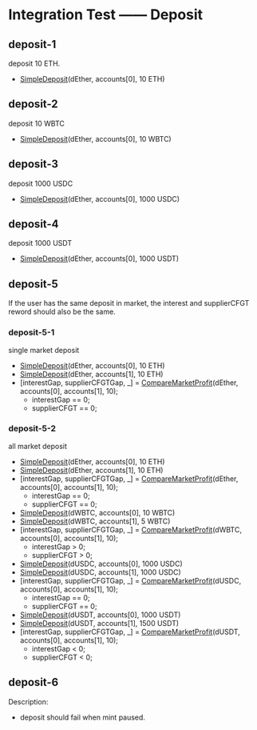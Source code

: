 # Integration Test —— Deposit

## deposit-1

deposit 10 ETH.

- [SimpleDeposit](./test-function.md#SimpleDeposit)(dEther, accounts[0], 10 ETH)

## deposit-2

deposit 10 WBTC

- [SimpleDeposit](./test-function.md#SimpleDeposit)(dEther, accounts[0], 10 WBTC)

## deposit-3

deposit 1000 USDC

- [SimpleDeposit](./test-function.md#SimpleDeposit)(dEther, accounts[0], 1000 USDC)

## deposit-4

deposit 1000 USDT

- [SimpleDeposit](./test-function.md#SimpleDeposit)(dEther, accounts[0], 1000 USDT)

## deposit-5

If the user has the same deposit in market, the interest and supplierCFGT reword should also be the same. 

### deposit-5-1

single market deposit

- [SimpleDeposit](./test-function.md#SimpleDeposit)(dEther, accounts[0], 10 ETH)
- [SimpleDeposit](./test-function.md#SimpleDeposit)(dEther, accounts[1], 10 ETH)
- [interestGap, supplierCFGTGap, _] = [CompareMarketProfit](./test-function.md#CompareMarketProfit)(dEther, accounts[0], accounts[1], 10);
  - interestGap == 0;
  - supplierCFGT == 0;

### deposit-5-2

all market deposit

- [SimpleDeposit](./test-function.md#SimpleDeposit)(dEther, accounts[0], 10 ETH)
- [SimpleDeposit](./test-function.md#SimpleDeposit)(dEther, accounts[1], 10 ETH)
- [interestGap, supplierCFGTGap, _] = [CompareMarketProfit](./test-function.md#CompareMarketProfit)(dEther, accounts[0], accounts[1], 10);
  - interestGap == 0;
  - supplierCFGT == 0;
- [SimpleDeposit](./test-function.md#SimpleDeposit)(dWBTC, accounts[0], 10 WBTC)
- [SimpleDeposit](./test-function.md#SimpleDeposit)(dWBTC, accounts[1], 5 WBTC)
- [interestGap, supplierCFGTGap, _] = [CompareMarketProfit](./test-function.md#CompareMarketProfit)(dWBTC, accounts[0], accounts[1], 10);
  - interestGap > 0;
  - supplierCFGT > 0;
- [SimpleDeposit](./test-function.md#SimpleDeposit)(dUSDC, accounts[0], 1000 USDC)
- [SimpleDeposit](./test-function.md#SimpleDeposit)(dUSDC, accounts[1], 1000 USDC)
- [interestGap, supplierCFGTGap, _] = [CompareMarketProfit](./test-function.md#CompareMarketProfit)(dUSDC, accounts[0], accounts[1], 10);
  - interestGap == 0;
  - supplierCFGT == 0;
- [SimpleDeposit](./test-function.md#SimpleDeposit)(dUSDT, accounts[0], 1000 USDT)
- [SimpleDeposit](./test-function.md#SimpleDeposit)(dUSDT, accounts[1], 1500 USDT)
- [interestGap, supplierCFGTGap, _] = [CompareMarketProfit](./test-function.md#CompareMarketProfit)(dUSDT, accounts[0], accounts[1], 10);
  - interestGap < 0;
  - supplierCFGT < 0;

## deposit-6

Description:
- deposit should fail when mint paused.

